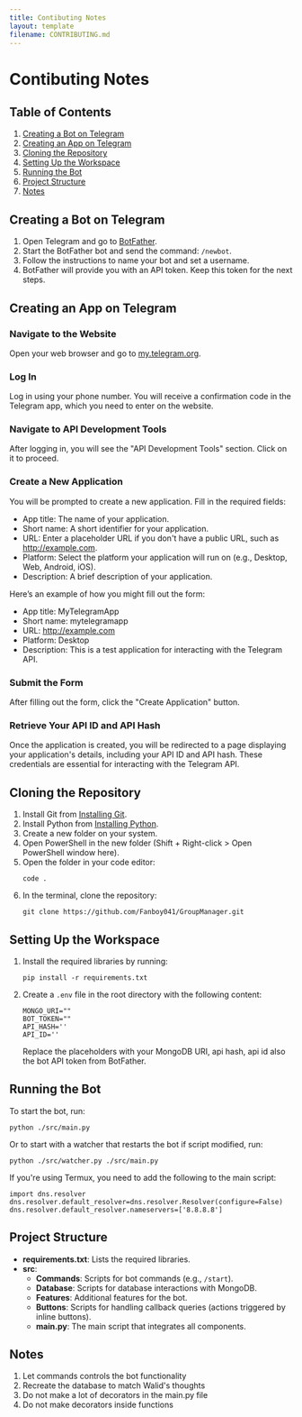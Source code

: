 ```yaml
---
title: Contibuting Notes
layout: template
filename: CONTRIBUTING.md
--- 
```

# Contibuting Notes

## Table of Contents

1. [Creating a Bot on Telegram](#creating-a-bot-on-telegram)
2. [Creating an App on Telegram](#creating-an-app-on-telegram)
3. [Cloning the Repository](#cloning-the-repository)
4. [Setting Up the Workspace](#setting-up-the-workspace)
5. [Running the Bot](#running-the-bot)
6. [Project Structure](#project-structure)
7. [Notes](#notes)

## Creating a Bot on Telegram

1. Open Telegram and go to [BotFather](https://t.me/BotFather).
2. Start the BotFather bot and send the command: `/newbot`.
3. Follow the instructions to name your bot and set a username.
4. BotFather will provide you with an API token. Keep this token for the next steps.

## Creating an App on Telegram

### Navigate to the Website

Open your web browser and go to [my.telegram.org](https://my.telegram.org/).

### Log In

Log in using your phone number. You will receive a confirmation code in the Telegram app, which you need to enter on the website.

### Navigate to API Development Tools

After logging in, you will see the "API Development Tools" section. Click on it to proceed.

### Create a New Application

You will be prompted to create a new application. Fill in the required fields:

- App title: The name of your application.
- Short name: A short identifier for your application.
- URL: Enter a placeholder URL if you don't have a public URL, such as http://example.com.
- Platform: Select the platform your application will run on (e.g., Desktop, Web, Android, iOS).
- Description: A brief description of your application.

Here’s an example of how you might fill out the form:

- App title: MyTelegramApp
- Short name: mytelegramapp
- URL: http://example.com
- Platform: Desktop
- Description: This is a test application for interacting with the Telegram API.

### Submit the Form

After filling out the form, click the "Create Application" button.

### Retrieve Your API ID and API Hash

Once the application is created, you will be redirected to a page displaying your application's details, including your API ID and API hash. These credentials are essential for interacting with the Telegram API.

## Cloning the Repository

1. Install Git from [Installing Git](https://git-scm.com/book/en/v2/Getting-Started-Installing-Git).
2. Install Python from [Installing Python](https://python.org/downloads/).
3. Create a new folder on your system.
4. Open PowerShell in the new folder (Shift + Right-click > Open PowerShell window here).
5. Open the folder in your code editor:
    ```
    code .
    ```
6. In the terminal, clone the repository:
    ```
    git clone https://github.com/Fanboy041/GroupManager.git
    ```

## Setting Up the Workspace

1. Install the required libraries by running:
    ```
    pip install -r requirements.txt
    ```
2. Create a `.env` file in the root directory with the following content:
    ```
    MONGO_URI=""
    BOT_TOKEN=""
    API_HASH=''
    API_ID=''
    ```
    Replace the placeholders with your MongoDB URI, api hash, api id also the bot API token from BotFather.

## Running the Bot

To start the bot, run:
```
python ./src/main.py
```
Or to start with a watcher that restarts the bot if script modified, run:
```
python ./src/watcher.py ./src/main.py
```
If you're using Termux, you need to add the following to the main script:
```
import dns.resolver
dns.resolver.default_resolver=dns.resolver.Resolver(configure=False)
dns.resolver.default_resolver.nameservers=['8.8.8.8']
```
## Project Structure

- **requirements.txt**: Lists the required libraries.
- **src**:
  - **Commands**: Scripts for bot commands (e.g., `/start`).
  - **Database**: Scripts for database interactions with MongoDB.
  - **Features**: Additional features for the bot.
  - **Buttons**: Scripts for handling callback queries (actions triggered by inline buttons).
  - **main.py**: The main script that integrates all components.

## Notes

1. Let commands controls the bot functionality
2. Recreate the database to match Walid's thoughts
3. Do not make a lot of decorators in the main.py file
4. Do not make decorators inside functions